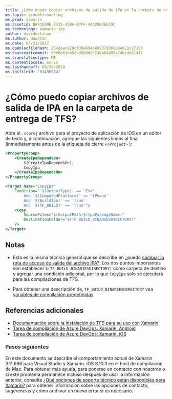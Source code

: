 ```yaml
---
title: ¿Cómo puedo copiar archivos de salida de IPA en la carpeta de entrega de TFS?
ms.topic: troubleshooting
ms.prod: xamarin
ms.assetid: B0F1E09E-7315-45BA-B7FF-44D2063EE19C
ms.technology: xamarin-ios
author: davidortinau
ms.author: daortin
ms.date: 03/21/2017
ms.openlocfilehash: 2542eace19cf08a994be99379566e9e621c27190
ms.sourcegitcommit: 00e6a61eb82ad5b0dd323d48d483a74bedd814f2
ms.translationtype: MT
ms.contentlocale: es-ES
ms.lasthandoff: 09/29/2020
ms.locfileid: "91435584"
---
```

# <a name="how-can-i-copy-ipa-output-files-to-the-tfs-drop-folder"></a>¿Cómo puedo copiar archivos de salida de IPA en la carpeta de entrega de TFS?

Abra el `.csproj` archivo para el proyecto de aplicación de iOS en un editor de texto y, a continuación, agregue las siguientes líneas al final (inmediatamente antes de la etiqueta de cierre `</Project>` ):

```xml
<PropertyGroup>
    <CreateIpaDependsOn>
        $(CreateIpaDependsOn);
        CopyIpa
    </CreateIpaDependsOn>
</PropertyGroup>

<Target Name="CopyIpa"
    Condition="'$(OutputType)' == 'Exe'
        And '$(ComputedPlatform)' == 'iPhone'
        And '$(BuildIpa)' == 'true'
        And '$(TF_BUILD)' == 'true'">
    <Copy
        SourceFiles="$(OutputPath)$(IpaPackageName)"
        DestinationFolder="$(TF_BUILD_BINARIESDIRECTORY)"
    />
</Target>
```

## <a name="notes"></a>Notas

- Esta es la misma técnica general que se describe en ¿puedo [cambiar la ruta de acceso de salida del archivo IPA?](~/ios/troubleshooting/questions/ipa-output-path.md). Los dos puntos importantes son establecer `$(TF_BUILD_BINARIESDIRECTORY)` como carpeta de destino y agregar una condición adicional, por lo que `CopyIpa` solo se ejecutará para las compilaciones de TFS.

- Para obtener una descripción de, `TF_BUILD_BINARIESDIRECTORY` vea [variables de compilación predefinidas](/azure/devops/pipelines/build/variables).

## <a name="additional-references"></a>Referencias adicionales

- [Documentación sobre la instalación de TFS para su uso con Xamarin](/azure/devops/repos/tfvc/overview)
- [Tarea de compilación de Azure DevOps: Xamarin. Android](/azure/devops/pipelines/tasks/build/xamarin-android)
- [Tarea de compilación de Azure DevOps: Xamarin. iOS](/azure/devops/pipelines/tasks/build/xamarin-ios)

### <a name="next-steps"></a>Pasos siguientes

En este documento se describe el comportamiento actual de Xamarin 3.11.666 para Visual Studio y Xamarin. iOS 8.10.3 en el host de compilación de Mac. Para obtener más ayuda, para ponerse en contacto con nosotros o si este problema permanece incluso después de usar la información anterior, consulte [¿Qué opciones de soporte técnico están disponibles para Xamarin?](~/cross-platform/troubleshooting/support-options.md) para obtener información sobre las opciones de contacto, sugerencias y cómo archivar un nuevo error si es necesario.